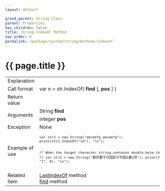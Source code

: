 ```yaml
---
layout: default

grand_parent: String Class
parent: Properties
has_children: false
title: String.IndexOf Method
nav_order: 6
permalink: /package/system/string/methods/indexof
---
```

# {{ page.title }}

<table>
  <tr>
    <td>Explanation</td>
    <td colspan="2"></td>
  </tr>
  <tr>
    <td>Call format</td>
    <td colspan="2">var n = str.IndexOf( <b>find</b> [, <b>pos</b> ] )</td>
  </tr>
  <tr>
    <td>Return value</td>
    <td colspan="2"></td>
  </tr>  
  <tr>
    <td rowspan="2">Arguments</td>
    <td>String <b>find</b></td>
    <td></td>
  </tr>
  <tr>
    <td>integer <b>pos</b></td>
    <td></td>
  </tr>
  <tr>
    <td>Exception</td>
    <td colspan="2">None</td>
  </tr>
  <tr>
    <td>Example of use</td>
    <td colspan="2"><code><pre>
var str1 = new String("abcdefg abcdefg");
print(str1.IndexOf("cd"), "\n");
 
 
/* When the target character string contains double-byte characters */
var str2 = new String("東京都千代田区千代田1番1号");
print(find(str2, "1", 0), "\n");
    </pre></code></td>
  </tr>
  <tr>
    <td>Related item</td>
    <td colspan="2"><a href="/package/system/string/methods/lastindexof">LastIndexOf</a> method<br><a href="">find</a> method</td>
  </tr>
</table>